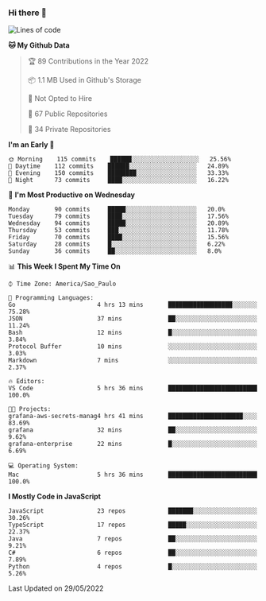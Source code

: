 ### Hi there 👋

<!--
**guicaulada/guicaulada** is a ✨ _special_ ✨ repository because its `README.md` (this file) appears on your GitHub profile.

Here are some ideas to get you started:

- 🔭 I’m currently working on ...
- 🌱 I’m currently learning ...
- 👯 I’m looking to collaborate on ...
- 🤔 I’m looking for help with ...
- 💬 Ask me about ...
- 📫 How to reach me: ...
- 😄 Pronouns: ...
- ⚡ Fun fact: ...
-->

<!--START_SECTION:waka-->
![Lines of code](https://img.shields.io/badge/From%20Hello%20World%20I%27ve%20Written-1.8%20million%20lines%20of%20code-blue)

**🐱 My Github Data** 

> 🏆 89 Contributions in the Year 2022
 > 
> 📦 1.1 MB Used in Github's Storage 
 > 
> 🚫 Not Opted to Hire
 > 
> 📜 67 Public Repositories 
 > 
> 🔑 34 Private Repositories  
 > 
**I'm an Early 🐤** 

```text
🌞 Morning    115 commits    ██████░░░░░░░░░░░░░░░░░░░   25.56% 
🌆 Daytime    112 commits    ██████░░░░░░░░░░░░░░░░░░░   24.89% 
🌃 Evening    150 commits    ████████░░░░░░░░░░░░░░░░░   33.33% 
🌙 Night      73 commits     ████░░░░░░░░░░░░░░░░░░░░░   16.22%

```
📅 **I'm Most Productive on Wednesday** 

```text
Monday       90 commits     █████░░░░░░░░░░░░░░░░░░░░   20.0% 
Tuesday      79 commits     ████░░░░░░░░░░░░░░░░░░░░░   17.56% 
Wednesday    94 commits     █████░░░░░░░░░░░░░░░░░░░░   20.89% 
Thursday     53 commits     ███░░░░░░░░░░░░░░░░░░░░░░   11.78% 
Friday       70 commits     ████░░░░░░░░░░░░░░░░░░░░░   15.56% 
Saturday     28 commits     █░░░░░░░░░░░░░░░░░░░░░░░░   6.22% 
Sunday       36 commits     ██░░░░░░░░░░░░░░░░░░░░░░░   8.0%

```


📊 **This Week I Spent My Time On** 

```text
⌚︎ Time Zone: America/Sao_Paulo

💬 Programming Languages: 
Go                       4 hrs 13 mins       ██████████████████░░░░░░░   75.28% 
JSON                     37 mins             ██░░░░░░░░░░░░░░░░░░░░░░░   11.24% 
Bash                     12 mins             █░░░░░░░░░░░░░░░░░░░░░░░░   3.84% 
Protocol Buffer          10 mins             ░░░░░░░░░░░░░░░░░░░░░░░░░   3.03% 
Markdown                 7 mins              ░░░░░░░░░░░░░░░░░░░░░░░░░   2.37%

🔥 Editors: 
VS Code                  5 hrs 36 mins       █████████████████████████   100.0%

🐱‍💻 Projects: 
grafana-aws-secrets-manag4 hrs 41 mins       █████████████████████░░░░   83.69% 
grafana                  32 mins             ██░░░░░░░░░░░░░░░░░░░░░░░   9.62% 
grafana-enterprise       22 mins             █░░░░░░░░░░░░░░░░░░░░░░░░   6.69%

💻 Operating System: 
Mac                      5 hrs 36 mins       █████████████████████████   100.0%

```

**I Mostly Code in JavaScript** 

```text
JavaScript               23 repos            ███████░░░░░░░░░░░░░░░░░░   30.26% 
TypeScript               17 repos            █████░░░░░░░░░░░░░░░░░░░░   22.37% 
Java                     7 repos             ██░░░░░░░░░░░░░░░░░░░░░░░   9.21% 
C#                       6 repos             ██░░░░░░░░░░░░░░░░░░░░░░░   7.89% 
Python                   4 repos             █░░░░░░░░░░░░░░░░░░░░░░░░   5.26%

```



 Last Updated on 29/05/2022
<!--END_SECTION:waka-->
